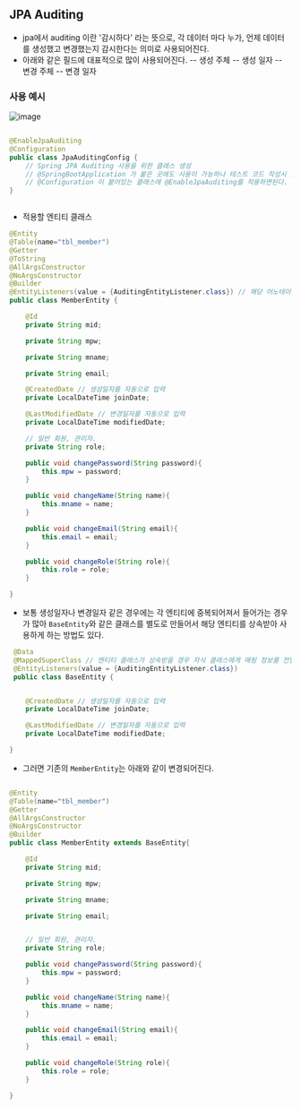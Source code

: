 ## JPA Auditing

- jpa에서 auditing 이란 '감시하다' 라는 뜻으로, 각 데이터 마다 누가, 언제 데이터를 생성했고 변경했는지 감시한다는 의미로 사용되어진다.
- 아래와 같은 필드에 대표적으로 많이 사용되어진다.
  -- 생성 주체
  -- 생성 일자
  -- 변경 주체
  -- 변경 일자
  

### 사용 예시

![image](https://github.com/user-attachments/assets/d8fab762-ecb3-40ef-b8a2-63b8a83172f1)

```java

@EnableJpaAuditing
@Configuration
public class JpaAuditingConfig {
    // Spring JPA Auditing 사용을 위한 클래스 생성
    // @SpringBootApplication 가 붙은 곳에도 사용이 가능하나 테스트 코드 작성시 오류가 발생할 수 있다고 하여 별도의 클래스로 생성함
    // @Configuration 이 붙어있는 클래스에 @EnableJpaAuditing를 적용하면된다. 역할을 명확이 하기 위해 별도의 클래스로 만들었다.
}



```

- 적용할 엔티티 클래스

```java
@Entity
@Table(name="tbl_member")
@Getter
@ToString
@AllArgsConstructor
@NoArgsConstructor
@Builder
@EntityListeners(value = {AuditingEntityListener.class}) // 해당 어노테이션을 적용해야  auditing 기능을 사용할 수 있다.
public class MemberEntity { 

    @Id
    private String mid;

    private String mpw;

    private String mname;

    private String email;

    @CreatedDate // 생성일자를 자동으로 입력
    private LocalDateTime joinDate;

    @LastModifiedDate // 변경일자를 자동으로 입력
    private LocalDateTime modifiedDate;

    // 일반 회원, 관리자.
    private String role;

    public void changePassword(String password){
        this.mpw = password;
    }

    public void changeName(String name){
        this.mname = name;
    }

    public void changeEmail(String email){
        this.email = email;
    }

    public void changeRole(String role){
        this.role = role;
    }

}


```

- 보통 생성일자나 변경일자 같은 경우에는 각 엔티티에 중복되어져서 들어가는 경우가 많아 ```BaseEntity```와 같은 클래스를 별도로 만들어서 해당 엔티티를 상속받아 사용하게 하는 방법도 있다.

```java
 @Data
 @MappedSuperClass // 엔티티 클래스가 상속받을 경우 자식 클래스에게 매핑 정보를 전달함.
 @EntityListeners(value = {AuditingEntityListener.class}) 
 public class BaseEntity {


    @CreatedDate // 생성일자를 자동으로 입력
    private LocalDateTime joinDate;

    @LastModifiedDate // 변경일자를 자동으로 입력
    private LocalDateTime modifiedDate;

}
```

- 그러면 기존의 ```MemberEntity```는  아래와 같이 변경되어진다.

```java

@Entity
@Table(name="tbl_member")
@Getter
@AllArgsConstructor
@NoArgsConstructor
@Builder
public class MemberEntity extends BaseEntity{ 

    @Id
    private String mid;

    private String mpw;

    private String mname;

    private String email;


    // 일반 회원, 관리자.
    private String role;

    public void changePassword(String password){
        this.mpw = password;
    }

    public void changeName(String name){
        this.mname = name;
    }

    public void changeEmail(String email){
        this.email = email;
    }

    public void changeRole(String role){
        this.role = role;
    }

}


```

